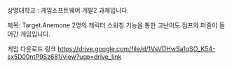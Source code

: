 상명대학교 : 게임소프트웨어 개발2 과제입니다.

제목: Target.Anemone
2명의 캐릭터 스위칭 기능을 통한 고난이도 점프와 퍼즐이 들어간 게임입니다. 

게임 다운로드 링크
https://drive.google.com/file/d/1VsVDHwSa1qSO_K54-sx5D00ntP9Sz681/view?usp=drive_link
